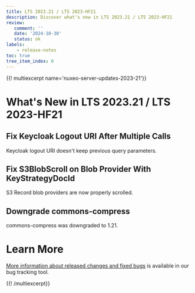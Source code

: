 ```yaml
---
title: LTS 2023.21 / LTS 2023-HF21
description: Discover what's new in LTS 2023.21 / LTS 2023-HF21
review:
   comment: ''
   date: '2024-10-30'
   status: ok
labels:
    - release-notes
toc: true
tree_item_index: 0
---
```


{{! multiexcerpt name='nuxeo-server-updates-2023-21'}}
# What's New in LTS 2023.21 / LTS 2023-HF21

## Fix Keycloak Logout URI After Multiple Calls

Keycloak logout URI doesn't keep previous query parameters.


## Fix S3BlobScroll on Blob Provider With KeyStrategyDocId

S3 Record blob providers are now properly scrolled.


## Downgrade commons-compress

commons-compress was downgraded to 1.21.


# Learn More

[More information about released changes and fixed bugs](https://hyland.atlassian.net/secure/ReleaseNote.jspa?projectId=14958&version=29506) is available in our bug tracking tool.

{{! /multiexcerpt}}
